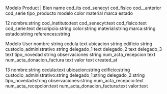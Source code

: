 Modelo Product | Bien
name
cod_its
cod_senecyt
cod_fisico
cod__anterior
cod_serie
tipo_producto
modelo
color
material 
marca
estado

12
nombre:string cod_instituto:text cod_senecyt:text cod_fisico:text cod_serie:text descripcio:string color:string material:string marca:string estado:string references:string

Modelo User
nombre string
cedula text
ubicacion string
edificio string
custodio_administrativo string
delegado_1 text
delegado_2 text
delegado_3 text
tipo_novedad string
observaciones string
num_acta_recepcion text
num_acta_donacion_factura text
valor text
created_at

13
nombre:string cedula:text ubicacion:string edificio:string custodio_administrativo:string delegado_1:string delegado_2:string tipo_novedad:string observaciones:string num_acta_recepcio:text num_acta_recepcion:text num_acta_donacion_factura:text valor:text 
